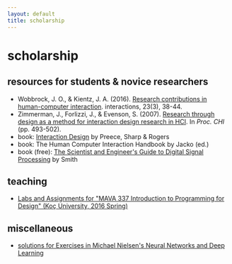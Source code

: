 ```yaml
---
layout: default
title: scholarship
---
```


# scholarship

## resources for students & novice researchers

- Wobbrock, J. O., & Kientz, J. A. (2016). [Research contributions in human-computer interaction](https://interactions.acm.org/archive/view/may-june-2016/research-contribution-in-human-computer-interaction). interactions, 23(3), 38-44.
- Zimmerman, J., Forlizzi, J., & Evenson, S. (2007). [Research through design as a method for interaction design research in HCI](http://dl.acm.org/citation.cfm?id=1240704). In *Proc. CHI* (pp. 493-502).
- book: [Interaction Design](http://www.id-book.com/) by Preece, Sharp & Rogers
- book: The Human Computer Interaction Handbook by Jacko (ed.)
- book (free): [The Scientist and Engineer's Guide to Digital Signal Processing](http://www.dspguide.com/) by Smith

## teaching

- [Labs and Assignments for "MAVA 337 Introduction to Programming for Design" (Koç University, 2016 Spring)](/scholarship/mava337-2016spring/)

## miscellaneous

- [solutions for Exercises in Michael Nielsen's Neural Networks and Deep Learning](/scholarship/nndl/)
